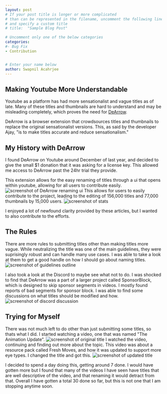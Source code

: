 ```yaml
---
layout: post
# If your post title is longer or more complicated
# than can be represented in the filename, uncomment the following line
# and specify a custom title
# title:  "Sample Blog Post"

# Uncomment only one of the below categories
categories: 
#- Bug Fix
- Contribution


# Enter your name below
author: Swapnil Acahrjee
---
```


## Making Youtube More Understandable

Youtube as a platform has had more sensationalist and vague titles as of late. Many of these titles and thumbnails are hard to understand and may be misleading completely, which proves the need for [DeArrow](https://dearrow.ajay.app/).

DeArrow is a browser extension that crowdsources titles and thumbnails to replace the original sensationalist versions. This, as said by the developer Ajay, "is to make titles accurate and reduce sensationalism." 

## My History with DeArrow

I found DeArrow on Youtube around December of last year, and decided to give the small $1 donation that it was asking for a license key. This allowed me access to DeArrow past the 24hr trial they provide.

This extension allows for the easy renaming of titles through a ui that opens within youtube, allowing for all users to contribute easily. ![screenshot of DeArrow renaming ui](../assets/2024-05-06-contributing-to-dearrow/dearrow-ui-example.png)
This allows for users to easily contribute to the project, leading to the editing of 156,000 titles and 77,000 thumbnails by 15,000 users. ![screenshot of stats](../assets/2024-05-06-contributing-to-dearrow/dearrow-stats.png)

I enjoyed a lot of newfound clarity provided by these articles, but I wanted to also contribute to the efforts.

## The Rules

There are more rules to submitting titles other than making titles more vague. While neutralizing the title was one of the main guidelines, they were suprisingly robust and can handle many use cases. I was able to take a look at them to get a good handle on how I should go about naming titles. ![screenshot of guidelines outline](../assets/2024-05-06-contributing-to-dearrow/dearrow-guidelines-outline.png)

I also took a look at the Discord to maybe see what not to do. I was shocked to find that DeArrow was a part of a larger project called SponsorBlock, which is designed to skip sponsor segments in videos. I mostly found reports of bad segments for sponsor block. I was able to find some discussions on what titles should be modified and how. ![screenshot of discord discussion](../assets/2024-05-06-contributing-to-dearrow/dearrow-discord-discussion.png)

## Trying for Myself

There was not much left to do other than just submitting some titles, so thats what I did. I started watching a video, one that was named "The Animation Update".
![screenshot of original title](../assets/2024-05-06-contributing-to-dearrow/dearrow-original.png)
I watched the video, continuing and finding out more about the topic. This video was about a resource pack called Fresh Moves, and how it was updated to support more eye types. I changed the title and got this.
![screenshot of updated title](../assets/2024-05-06-contributing-to-dearrow/dearrow-rename.png)

I decided to spend a day doing this, getting around 7 done. I would have gotten more but I found that many of the videos I have seen have titles that are well descriptive of the video, and that renaming it would detract from that. Overall I have gotten a total 30 done so far, but this is not one that I am stopping anytime soon.
